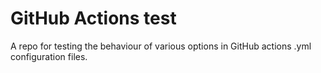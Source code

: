 # GitHub Actions test

A repo for testing the behaviour of various options in GitHub actions .yml configuration files.
